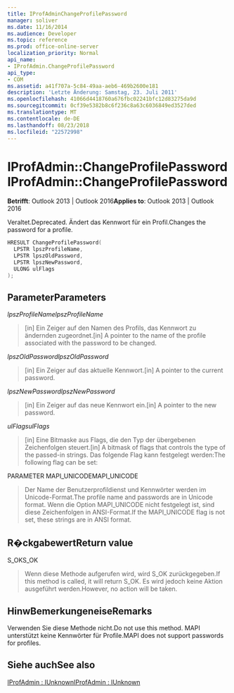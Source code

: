 ```yaml
---
title: IProfAdminChangeProfilePassword
manager: soliver
ms.date: 11/16/2014
ms.audience: Developer
ms.topic: reference
ms.prod: office-online-server
localization_priority: Normal
api_name:
- IProfAdmin.ChangeProfilePassword
api_type:
- COM
ms.assetid: a41f707a-5c84-49aa-aeb6-469b2600e181
description: 'Letzte Änderung: Samstag, 23. Juli 2011'
ms.openlocfilehash: 41066d4418760a676fbc02241bfc12d83275da9d
ms.sourcegitcommit: 0cf39e5382b8c6f236c8a63c6036849ed3527ded
ms.translationtype: MT
ms.contentlocale: de-DE
ms.lasthandoff: 08/23/2018
ms.locfileid: "22572998"
---
```

# <a name="iprofadminchangeprofilepassword"></a><span data-ttu-id="52ffb-103">IProfAdmin::ChangeProfilePassword</span><span class="sxs-lookup"><span data-stu-id="52ffb-103">IProfAdmin::ChangeProfilePassword</span></span>

  
  
<span data-ttu-id="52ffb-104">**Betrifft**: Outlook 2013 | Outlook 2016</span><span class="sxs-lookup"><span data-stu-id="52ffb-104">**Applies to**: Outlook 2013 | Outlook 2016</span></span> 
  
<span data-ttu-id="52ffb-105">Veraltet.</span><span class="sxs-lookup"><span data-stu-id="52ffb-105">Deprecated.</span></span> <span data-ttu-id="52ffb-106">Ändert das Kennwort für ein Profil.</span><span class="sxs-lookup"><span data-stu-id="52ffb-106">Changes the password for a profile.</span></span>
  
```cpp
HRESULT ChangeProfilePassword(
  LPSTR lpszProfileName,
  LPSTR lpszOldPassword,
  LPSTR lpszNewPassword,
  ULONG ulFlags
);
```

## <a name="parameters"></a><span data-ttu-id="52ffb-107">Parameter</span><span class="sxs-lookup"><span data-stu-id="52ffb-107">Parameters</span></span>

 <span data-ttu-id="52ffb-108">_lpszProfileName_</span><span class="sxs-lookup"><span data-stu-id="52ffb-108">_lpszProfileName_</span></span>
  
> <span data-ttu-id="52ffb-109">[in] Ein Zeiger auf den Namen des Profils, das Kennwort zu ändernden zugeordnet.</span><span class="sxs-lookup"><span data-stu-id="52ffb-109">[in] A pointer to the name of the profile associated with the password to be changed.</span></span>
    
 <span data-ttu-id="52ffb-110">_lpszOldPassword_</span><span class="sxs-lookup"><span data-stu-id="52ffb-110">_lpszOldPassword_</span></span>
  
> <span data-ttu-id="52ffb-111">[in] Ein Zeiger auf das aktuelle Kennwort.</span><span class="sxs-lookup"><span data-stu-id="52ffb-111">[in] A pointer to the current password.</span></span>
    
 <span data-ttu-id="52ffb-112">_lpszNewPassword_</span><span class="sxs-lookup"><span data-stu-id="52ffb-112">_lpszNewPassword_</span></span>
  
> <span data-ttu-id="52ffb-113">[in] Ein Zeiger auf das neue Kennwort ein.</span><span class="sxs-lookup"><span data-stu-id="52ffb-113">[in] A pointer to the new password.</span></span>
    
 <span data-ttu-id="52ffb-114">_ulFlags_</span><span class="sxs-lookup"><span data-stu-id="52ffb-114">_ulFlags_</span></span>
  
> <span data-ttu-id="52ffb-115">[in] Eine Bitmaske aus Flags, die den Typ der übergebenen Zeichenfolgen steuert.</span><span class="sxs-lookup"><span data-stu-id="52ffb-115">[in] A bitmask of flags that controls the type of the passed-in strings.</span></span> <span data-ttu-id="52ffb-116">Das folgende Flag kann festgelegt werden:</span><span class="sxs-lookup"><span data-stu-id="52ffb-116">The following flag can be set:</span></span>
    
<span data-ttu-id="52ffb-117">PARAMETER MAPI_UNICODE</span><span class="sxs-lookup"><span data-stu-id="52ffb-117">MAPI_UNICODE</span></span> 
  
> <span data-ttu-id="52ffb-118">Der Name der Benutzerprofildienst und Kennwörter werden im Unicode-Format.</span><span class="sxs-lookup"><span data-stu-id="52ffb-118">The profile name and passwords are in Unicode format.</span></span> <span data-ttu-id="52ffb-119">Wenn die Option MAPI_UNICODE nicht festgelegt ist, sind diese Zeichenfolgen in ANSI-Format.</span><span class="sxs-lookup"><span data-stu-id="52ffb-119">If the MAPI_UNICODE flag is not set, these strings are in ANSI format.</span></span>
    
## <a name="return-value"></a><span data-ttu-id="52ffb-120">R�ckgabewert</span><span class="sxs-lookup"><span data-stu-id="52ffb-120">Return value</span></span>

<span data-ttu-id="52ffb-121">S_OK</span><span class="sxs-lookup"><span data-stu-id="52ffb-121">S_OK</span></span> 
  
> <span data-ttu-id="52ffb-122">Wenn diese Methode aufgerufen wird, wird S_OK zurückgegeben.</span><span class="sxs-lookup"><span data-stu-id="52ffb-122">If this method is called, it will return S_OK.</span></span> <span data-ttu-id="52ffb-123">Es wird jedoch keine Aktion ausgeführt werden.</span><span class="sxs-lookup"><span data-stu-id="52ffb-123">However, no action will be taken.</span></span>
    
## <a name="remarks"></a><span data-ttu-id="52ffb-124">HinwBemerkungeneise</span><span class="sxs-lookup"><span data-stu-id="52ffb-124">Remarks</span></span>

<span data-ttu-id="52ffb-125">Verwenden Sie diese Methode nicht.</span><span class="sxs-lookup"><span data-stu-id="52ffb-125">Do not use this method.</span></span> <span data-ttu-id="52ffb-126">MAPI unterstützt keine Kennwörter für Profile.</span><span class="sxs-lookup"><span data-stu-id="52ffb-126">MAPI does not support passwords for profiles.</span></span>
  
## <a name="see-also"></a><span data-ttu-id="52ffb-127">Siehe auch</span><span class="sxs-lookup"><span data-stu-id="52ffb-127">See also</span></span>



[<span data-ttu-id="52ffb-128">IProfAdmin : IUnknown</span><span class="sxs-lookup"><span data-stu-id="52ffb-128">IProfAdmin : IUnknown</span></span>](iprofadminiunknown.md)

